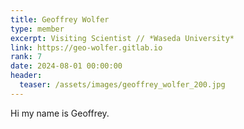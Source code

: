 ```yaml
---
title: Geoffrey Wolfer
type: member
excerpt: Visiting Scientist // *Waseda University*
link: https://geo-wolfer.gitlab.io
rank: 7
date: 2024-08-01 00:00:00
header:
  teaser: /assets/images/geoffrey_wolfer_200.jpg
---
```


Hi my name is Geoffrey.